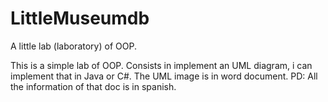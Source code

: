 # LittleMuseumdb
A little lab (laboratory) of OOP.

This is a simple lab of OOP. Consists in implement an UML diagram, i can implement that in Java or C#. The UML image is in word document.
PD: All the information of that doc is in spanish.
